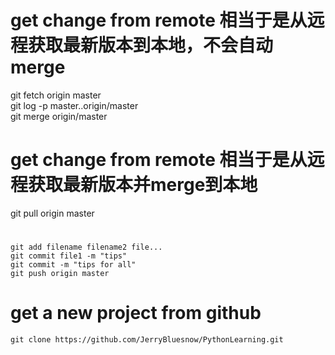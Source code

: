 # get change from remote 相当于是从远程获取最新版本到本地，不会自动merge
git fetch origin master  
git log -p master..origin/master  
git merge origin/master  

# get change from remote 相当于是从远程获取最新版本并merge到本地
git pull origin master

#

    git add filename filename2 file...
    git commit file1 -m "tips"
    git commit -m "tips for all"
    git push origin master

# get a new project from github
    git clone https://github.com/JerryBluesnow/PythonLearning.git